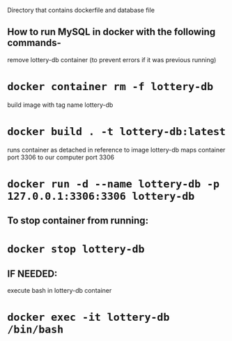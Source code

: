 Directory that contains dockerfile and database file

## How to run MySQL in docker with the following commands- 

remove lottery-db container (to prevent errors if it was previous running)
# `docker container rm -f lottery-db`

build image with tag name lottery-db
# `docker build . -t lottery-db:latest`

runs container as detached in reference to image lottery-db maps container port 3306 to our computer port 3306
# `docker run -d --name lottery-db -p 127.0.0.1:3306:3306 lottery-db`

## To stop container from running: 
# `docker stop lottery-db`

## IF NEEDED:

execute bash in lottery-db container
# `docker exec -it lottery-db /bin/bash`
